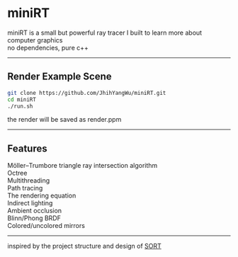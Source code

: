 # miniRT
miniRT is a small but powerful ray tracer I built to learn more about computer graphics  
no dependencies, pure c++  

---
## Render Example Scene
```sh
git clone https://github.com/JhihYangWu/miniRT.git
cd miniRT
./run.sh
```
the render will be saved as render.ppm  

---
## Features
Möller–Trumbore triangle ray intersection algorithm  
Octree  
Multithreading  
Path tracing  
The rendering equation  
Indirect lighting  
Ambient occlusion  
Blinn/Phong BRDF  
Colored/uncolored mirrors  

---
inspired by the project structure and design of [SORT](https://github.com/JiayinCao/SORT)  
